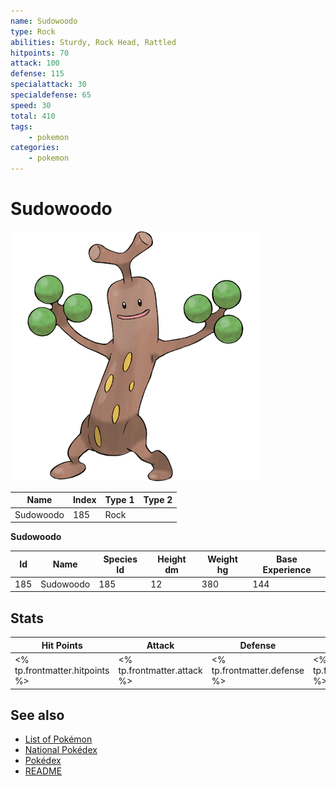 ```yaml
---
name: Sudowoodo
type: Rock
abilities: Sturdy, Rock Head, Rattled
hitpoints: 70
attack: 100
defense: 115
specialattack: 30
specialdefense: 65
speed: 30
total: 410
tags:
    - pokemon
categories:
    - pokemon
---
```


# Sudowoodo


![Sudowoodo](images/185.png)

| **Name** | **Index** | **Type 1** | **Type 2** |
|----|----|----|----|
| Sudowoodo | 185 | Rock  |  |

**Sudowoodo** 




| **Id** | **Name** | **Species Id** | **Height dm** | **Weight hg** | **Base Experience** |
|--------|----------|----------------|------------|------------|---------------------|
| 185 | Sudowoodo | 185 | 12 | 380 | 144 |



## Stats

| **Hit Points** | **Attack** | **Defense** | **Special Attack** | **Special Defense** | **Speed** | **Total** |
|----------------|------------|-------------|--------------------|---------------------|-----------|-----------|
| <% tp.frontmatter.hitpoints %> | <% tp.frontmatter.attack %> | <% tp.frontmatter.defense %> | <% tp.frontmatter.specialattack %> | <% tp.frontmatter.specialdefense %> | <% tp.frontmatter.speed %> | <% tp.frontmatter.total %> |

## See also

- [List of Pokémon](../pokemon.md)
- [National Pokédex](../national_pokedex.md)
- [Pokédex](../pokedex.md)
- [README](../README.md)
